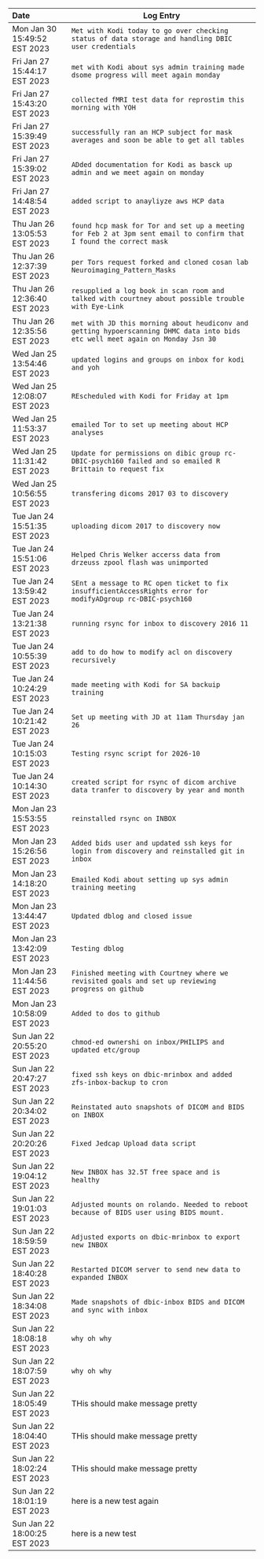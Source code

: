 Date | Log Entry
:--- | --- 
Mon Jan 30 15:49:52 EST 2023 | `Met with Kodi today to go over checking status of data storage and handling DBIC user credentials`
Fri Jan 27 15:44:17 EST 2023 | `met with Kodi about sys admin training made dsome progress will meet again monday`
Fri Jan 27 15:43:20 EST 2023 | `collected fMRI test data for reprostim this morning with YOH`
Fri Jan 27 15:39:49 EST 2023 | `successfully ran an HCP subject for mask averages and soon be able to get all tables`
Fri Jan 27 15:39:02 EST 2023 | `ADded documentation for Kodi as basck up admin and we meet again on monday`
Fri Jan 27 14:48:54 EST 2023 | `added script to anayliyze aws HCP data`
Thu Jan 26 13:05:53 EST 2023 | `found hcp mask for Tor and set up a meeting for Feb 2 at 3pm sent email to confirm that I found the correct mask`
Thu Jan 26 12:37:39 EST 2023 | `per Tors request forked and cloned cosan lab Neuroimaging_Pattern_Masks`
Thu Jan 26 12:36:40 EST 2023 | `resupplied a log book in scan room and talked with courtney about possible trouble with Eye-Link`
Thu Jan 26 12:35:56 EST 2023 | `met with JD this morning about heudiconv and getting hypoerscanning DHMC data into bids etc well meet again on Monday Jsn 30`
Wed Jan 25 13:54:46 EST 2023 | `updated logins and groups on inbox for kodi and yoh`
Wed Jan 25 12:08:07 EST 2023 | `REscheduled with Kodi for Friday at 1pm`
Wed Jan 25 11:53:37 EST 2023 | `emailed Tor to set up meeting about HCP analyses`
Wed Jan 25 11:31:42 EST 2023 | `Update for permissions on dibic group rc-DBIC-psych160 failed and so emailed R Brittain to request fix`
Wed Jan 25 10:56:55 EST 2023 | `transfering dicoms 2017 03 to discovery`
Tue Jan 24 15:51:35 EST 2023 | `uploading dicom 2017 to discovery now`
Tue Jan 24 15:51:06 EST 2023 | `Helped Chris Welker accerss data from drzeuss zpool flash was unimported`
Tue Jan 24 13:59:42 EST 2023 | `SEnt a message to RC open ticket to fix insufficientAccessRights error for modifyADgroup rc-DBIC-psych160`
Tue Jan 24 13:21:38 EST 2023 | `running rsync for inbox to discovery 2016 11`
Tue Jan 24 10:55:39 EST 2023 | `add to do how to modify acl on discovery recursively`
Tue Jan 24 10:24:29 EST 2023 | `made meeting with Kodi for SA backuip training`
Tue Jan 24 10:21:42 EST 2023 | `Set up meeting with JD at 11am Thursday jan 26`
Tue Jan 24 10:15:03 EST 2023 | `Testing rsync script for 2026-10`
Tue Jan 24 10:14:30 EST 2023 | `created script for rsync of dicom archive data tranfer to discovery by year and month`
Mon Jan 23 15:53:55 EST 2023 | `reinstalled rsync on INBOX`
Mon Jan 23 15:26:56 EST 2023 | `Added bids user and updated ssh keys for login from discovery and reinstalled git in inbox`
Mon Jan 23 14:18:20 EST 2023 | `Emailed Kodi about setting up sys admin training meeting`
Mon Jan 23 13:44:47 EST 2023 | `Updated dblog and closed issue`
Mon Jan 23 13:42:09 EST 2023 | `Testing dblog`
Mon Jan 23 11:44:56 EST 2023 | `Finished meeting with Courtney where we revisited goals and set up reviewing progress on github`
Mon Jan 23 10:58:09 EST 2023 | `Added to dos to github`
Sun Jan 22 20:55:20 EST 2023 | `chmod-ed ownershi on inbox/PHILIPS and updated etc/group`
Sun Jan 22 20:47:27 EST 2023 | `fixed ssh keys on dbic-mrinbox and added zfs-inbox-backup to cron`
Sun Jan 22 20:34:02 EST 2023 | `Reinstated auto snapshots of DICOM and BIDS on INBOX`
Sun Jan 22 20:20:26 EST 2023 | `Fixed Jedcap Upload data script`
Sun Jan 22 19:04:12 EST 2023 | `New INBOX has 32.5T free space and is healthy`
Sun Jan 22 19:01:03 EST 2023 | `Adjusted mounts on rolando. Needed to reboot because of BIDS user using BIDS mount.`
Sun Jan 22 18:59:59 EST 2023 | `Adjusted exports on dbic-mrinbox to export new INBOX`
Sun Jan 22 18:40:28 EST 2023 | `Restarted DICOM server to send new data to expanded INBOX`
Sun Jan 22 18:34:08 EST 2023 | `Made snapshots of dbic-inbox BIDS and DICOM and sync with inbox`
Sun Jan 22 18:08:18 EST 2023 | `why oh why`
Sun Jan 22 18:07:59 EST 2023 | `why oh why`
Sun Jan 22 18:05:49 EST 2023 | THis should make message pretty
Sun Jan 22 18:04:40 EST 2023 | THis should make message pretty
Sun Jan 22 18:02:24 EST 2023 | THis should make message pretty
Sun Jan 22 18:01:19 EST 2023 | here is a new test again
Sun Jan 22 18:00:25 EST 2023 | here is a new test
